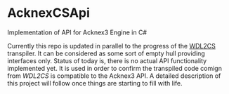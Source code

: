 # AcknexCSApi
Implementation of API for Acknex3 Engine in C#

Currently this repo is updated in parallel to the progress of the [WDL2CS](https://github.com/firoball/WDL2CS) transpiler. It can be considered as some sort of empty hull providing interfaces only. Status of today is, there is no actual API functionality implemented yet.
It is used in order to confirm the transpiled code comign from *WDL2CS* is compatible to the Acknex3 API.
A detailed description of this project will follow once things are starting to fill with life.